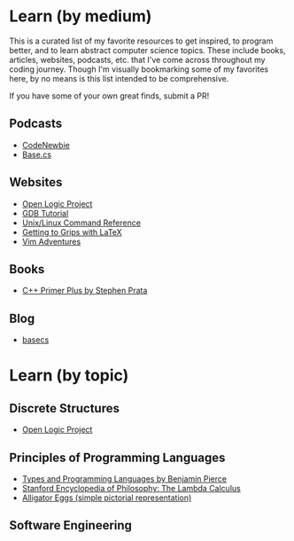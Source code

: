 # Learn (by medium)

This is a curated list of my favorite resources to get inspired, to program better, and to learn abstract computer science topics. These include books, articles, websites, podcasts, etc. that I've come across throughout my coding journey. Though I'm visually bookmarking some of my favorites here, by no means is this list intended to be comprehensive.

If you have some of your own great finds, submit a PR!

## Podcasts
* [CodeNewbie](https://www.codenewbie.org/) 
* [Base.cs](https://www.codenewbie.org/basecs) 

## Websites
* [Open Logic Project](http://openlogicproject.org) 
* [GDB Tutorial](http://www.dirac.org/linux/gdb/)
* [Unix/Linux Command Reference](https://files.fosswire.com/2007/08/fwunixref.pdf)
* [Getting to Grips with LaTeX](http://www.andy-roberts.net/writing/latex/absolute_beginners)
* [Vim Adventures](https://vim-adventures.com)

## Books
* [C++ Primer Plus by Stephen Prata](http://faculty.euc.ac.cy/scharalambous/csc132/books/c%2B%2B_book%201.pdf)

## Blog
* [basecs](https://medium.com/@vaidehijoshi)

# Learn (by topic) 
## Discrete Structures 
* [Open Logic Project](http://openlogicproject.org) 

## Principles of Programming Languages
* [Types and Programming Languages by Benjamin Pierce](https://www.asc.ohio-state.edu/pollard.4/type/books/pierce-tpl.pdf)
* [Stanford Encyclopedia of Philosophy: The Lambda Calculus](https://plato.stanford.edu/entries/lambda-calculus/)
* [Alligator Eggs (simple pictorial representation)](http://worrydream.com/AlligatorEggs/) 

## Software Engineering
